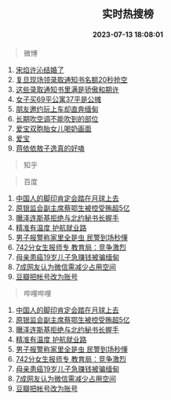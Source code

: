<div align="center"><h2>实时热搜榜</h2><h4>2023-07-13 18:08:01</h4></div>

> 微博  

1. [宋焰许沁结婚了](https://s.weibo.com/weibo?q=%23%E5%AE%8B%E7%84%B0%E8%AE%B8%E6%B2%81%E7%BB%93%E5%A9%9A%E4%BA%86%23&t=31&band_rank=1&Refer=top)<br />
2. [复旦现场领录取通知书名额20秒抢空](https://s.weibo.com/weibo?q=%23%E5%A4%8D%E6%97%A6%E7%8E%B0%E5%9C%BA%E9%A2%86%E5%BD%95%E5%8F%96%E9%80%9A%E7%9F%A5%E4%B9%A6%E5%90%8D%E9%A2%9D20%E7%A7%92%E6%8A%A2%E7%A9%BA%23&t=31&band_rank=2&Refer=top)<br />
3. [这些录取通知书里满是骄傲和期许](https://s.weibo.com/weibo?q=%23%E8%BF%99%E4%BA%9B%E5%BD%95%E5%8F%96%E9%80%9A%E7%9F%A5%E4%B9%A6%E9%87%8C%E6%BB%A1%E6%98%AF%E9%AA%84%E5%82%B2%E5%92%8C%E6%9C%9F%E8%AE%B8%23&t=31&band_rank=3&Refer=top)<br />
4. [女子买69平公寓37平是公摊](https://s.weibo.com/weibo?q=%23%E5%A5%B3%E5%AD%90%E4%B9%B069%E5%B9%B3%E5%85%AC%E5%AF%9337%E5%B9%B3%E6%98%AF%E5%85%AC%E6%91%8A%23&t=31&band_rank=4&Refer=top)<br />
5. [朋友邀约玩上车却直奔缅甸](https://s.weibo.com/weibo?q=%23%E6%9C%8B%E5%8F%8B%E9%82%80%E7%BA%A6%E7%8E%A9%E4%B8%8A%E8%BD%A6%E5%8D%B4%E7%9B%B4%E5%A5%94%E7%BC%85%E7%94%B8%23&t=31&band_rank=5&Refer=top)<br />
6. [长期吹空调不能吹到的部位](https://s.weibo.com/weibo?q=%23%E9%95%BF%E6%9C%9F%E5%90%B9%E7%A9%BA%E8%B0%83%E4%B8%8D%E8%83%BD%E5%90%B9%E5%88%B0%E7%9A%84%E9%83%A8%E4%BD%8D%23&t=31&band_rank=6&Refer=top)<br />
7. [爱宝双胞胎女儿喝奶画面](https://s.weibo.com/weibo?q=%23%E7%88%B1%E5%AE%9D%E5%8F%8C%E8%83%9E%E8%83%8E%E5%A5%B3%E5%84%BF%E5%96%9D%E5%A5%B6%E7%94%BB%E9%9D%A2%23&t=31&band_rank=7&Refer=top)<br />
8. [爱宝](https://s.weibo.com/weibo?q=%E7%88%B1%E5%AE%9D&t=31&band_rank=8&Refer=top)<br />
9. [蒋依依敖子逸真的好嗑](https://s.weibo.com/weibo?q=%E8%92%8B%E4%BE%9D%E4%BE%9D%E6%95%96%E5%AD%90%E9%80%B8%E7%9C%9F%E7%9A%84%E5%A5%BD%E5%97%91&t=31&band_rank=9&Refer=top)<br />

> 知乎  


> 百度  

1. [中国人的脚印肯定会踏在月球上去](https://www.baidu.com/s?wd=%E4%B8%AD%E5%9B%BD%E4%BA%BA%E7%9A%84%E8%84%9A%E5%8D%B0%E8%82%AF%E5%AE%9A%E4%BC%9A%E8%B8%8F%E5%9C%A8%E6%9C%88%E7%90%83%E4%B8%8A%E5%8E%BB&sa=fyb_news&rsv_dl=fyb_news)<br />
2. [原银监会副主席蔡鄂生被控受贿超5亿](https://www.baidu.com/s?wd=%E5%8E%9F%E9%93%B6%E7%9B%91%E4%BC%9A%E5%89%AF%E4%B8%BB%E5%B8%AD%E8%94%A1%E9%84%82%E7%94%9F%E8%A2%AB%E6%8E%A7%E5%8F%97%E8%B4%BF%E8%B6%855%E4%BA%BF&sa=fyb_news&rsv_dl=fyb_news)<br />
3. [曝泽连斯基拒绝与北约秘书长握手](https://www.baidu.com/s?wd=%E6%9B%9D%E6%B3%BD%E8%BF%9E%E6%96%AF%E5%9F%BA%E6%8B%92%E7%BB%9D%E4%B8%8E%E5%8C%97%E7%BA%A6%E7%A7%98%E4%B9%A6%E9%95%BF%E6%8F%A1%E6%89%8B&sa=fyb_news&rsv_dl=fyb_news)<br />
4. [精准有温度 护航就业路](https://www.baidu.com/s?wd=%E7%B2%BE%E5%87%86%E6%9C%89%E6%B8%A9%E5%BA%A6+%E6%8A%A4%E8%88%AA%E5%B0%B1%E4%B8%9A%E8%B7%AF&sa=fyb_news&rsv_dl=fyb_news)<br />
5. [男子报警称家里全是虫 民警到场秒懂](https://www.baidu.com/s?wd=%E7%94%B7%E5%AD%90%E6%8A%A5%E8%AD%A6%E7%A7%B0%E5%AE%B6%E9%87%8C%E5%85%A8%E6%98%AF%E8%99%AB+%E6%B0%91%E8%AD%A6%E5%88%B0%E5%9C%BA%E7%A7%92%E6%87%82&sa=fyb_news&rsv_dl=fyb_news)<br />
6. [742分女生报师专 教育局：竞争激烈](https://www.baidu.com/s?wd=742%E5%88%86%E5%A5%B3%E7%94%9F%E6%8A%A5%E5%B8%88%E4%B8%93+%E6%95%99%E8%82%B2%E5%B1%80%EF%BC%9A%E7%AB%9E%E4%BA%89%E6%BF%80%E7%83%88&sa=fyb_news&rsv_dl=fyb_news)<br />
7. [母亲患癌19岁儿子急赚钱被骗缅甸](https://www.baidu.com/s?wd=%E6%AF%8D%E4%BA%B2%E6%82%A3%E7%99%8C19%E5%B2%81%E5%84%BF%E5%AD%90%E6%80%A5%E8%B5%9A%E9%92%B1%E8%A2%AB%E9%AA%97%E7%BC%85%E7%94%B8&sa=fyb_news&rsv_dl=fyb_news)<br />
8. [7成网友认为微信需减少占用空间](https://www.baidu.com/s?wd=7%E6%88%90%E7%BD%91%E5%8F%8B%E8%AE%A4%E4%B8%BA%E5%BE%AE%E4%BF%A1%E9%9C%80%E5%87%8F%E5%B0%91%E5%8D%A0%E7%94%A8%E7%A9%BA%E9%97%B4&sa=fyb_news&rsv_dl=fyb_news)<br />
9. [豆瓣把帐号改为账号](https://www.baidu.com/s?wd=%E8%B1%86%E7%93%A3%E6%8A%8A%E5%B8%90%E5%8F%B7%E6%94%B9%E4%B8%BA%E8%B4%A6%E5%8F%B7&sa=fyb_news&rsv_dl=fyb_news)<br />

> 哔哩哔哩  

1. [中国人的脚印肯定会踏在月球上去](https://www.baidu.com/s?wd=%E4%B8%AD%E5%9B%BD%E4%BA%BA%E7%9A%84%E8%84%9A%E5%8D%B0%E8%82%AF%E5%AE%9A%E4%BC%9A%E8%B8%8F%E5%9C%A8%E6%9C%88%E7%90%83%E4%B8%8A%E5%8E%BB&sa=fyb_news&rsv_dl=fyb_news)<br />
2. [原银监会副主席蔡鄂生被控受贿超5亿](https://www.baidu.com/s?wd=%E5%8E%9F%E9%93%B6%E7%9B%91%E4%BC%9A%E5%89%AF%E4%B8%BB%E5%B8%AD%E8%94%A1%E9%84%82%E7%94%9F%E8%A2%AB%E6%8E%A7%E5%8F%97%E8%B4%BF%E8%B6%855%E4%BA%BF&sa=fyb_news&rsv_dl=fyb_news)<br />
3. [曝泽连斯基拒绝与北约秘书长握手](https://www.baidu.com/s?wd=%E6%9B%9D%E6%B3%BD%E8%BF%9E%E6%96%AF%E5%9F%BA%E6%8B%92%E7%BB%9D%E4%B8%8E%E5%8C%97%E7%BA%A6%E7%A7%98%E4%B9%A6%E9%95%BF%E6%8F%A1%E6%89%8B&sa=fyb_news&rsv_dl=fyb_news)<br />
4. [精准有温度 护航就业路](https://www.baidu.com/s?wd=%E7%B2%BE%E5%87%86%E6%9C%89%E6%B8%A9%E5%BA%A6+%E6%8A%A4%E8%88%AA%E5%B0%B1%E4%B8%9A%E8%B7%AF&sa=fyb_news&rsv_dl=fyb_news)<br />
5. [男子报警称家里全是虫 民警到场秒懂](https://www.baidu.com/s?wd=%E7%94%B7%E5%AD%90%E6%8A%A5%E8%AD%A6%E7%A7%B0%E5%AE%B6%E9%87%8C%E5%85%A8%E6%98%AF%E8%99%AB+%E6%B0%91%E8%AD%A6%E5%88%B0%E5%9C%BA%E7%A7%92%E6%87%82&sa=fyb_news&rsv_dl=fyb_news)<br />
6. [742分女生报师专 教育局：竞争激烈](https://www.baidu.com/s?wd=742%E5%88%86%E5%A5%B3%E7%94%9F%E6%8A%A5%E5%B8%88%E4%B8%93+%E6%95%99%E8%82%B2%E5%B1%80%EF%BC%9A%E7%AB%9E%E4%BA%89%E6%BF%80%E7%83%88&sa=fyb_news&rsv_dl=fyb_news)<br />
7. [母亲患癌19岁儿子急赚钱被骗缅甸](https://www.baidu.com/s?wd=%E6%AF%8D%E4%BA%B2%E6%82%A3%E7%99%8C19%E5%B2%81%E5%84%BF%E5%AD%90%E6%80%A5%E8%B5%9A%E9%92%B1%E8%A2%AB%E9%AA%97%E7%BC%85%E7%94%B8&sa=fyb_news&rsv_dl=fyb_news)<br />
8. [7成网友认为微信需减少占用空间](https://www.baidu.com/s?wd=7%E6%88%90%E7%BD%91%E5%8F%8B%E8%AE%A4%E4%B8%BA%E5%BE%AE%E4%BF%A1%E9%9C%80%E5%87%8F%E5%B0%91%E5%8D%A0%E7%94%A8%E7%A9%BA%E9%97%B4&sa=fyb_news&rsv_dl=fyb_news)<br />
9. [豆瓣把帐号改为账号](https://www.baidu.com/s?wd=%E8%B1%86%E7%93%A3%E6%8A%8A%E5%B8%90%E5%8F%B7%E6%94%B9%E4%B8%BA%E8%B4%A6%E5%8F%B7&sa=fyb_news&rsv_dl=fyb_news)<br />
